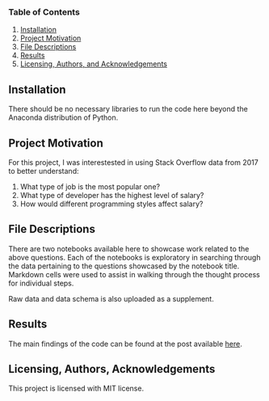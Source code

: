 
### Table of Contents

1. [Installation](#installation)
2. [Project Motivation](#motivation)
3. [File Descriptions](#files)
4. [Results](#results)
5. [Licensing, Authors, and Acknowledgements](#licensing)

## Installation <a name="installation"></a>

There should be no necessary libraries to run the code here beyond the Anaconda distribution of Python. 

## Project Motivation<a name="motivation"></a>

For this project, I was interestested in using Stack Overflow data from 2017 to better understand:

1. What type of job is the most popular one?
2. What type of developer has the highest level of salary?
3. How would different programming styles affect salary?


## File Descriptions <a name="files"></a>

There are two notebooks available here to showcase work related to the above questions. 
Each of the notebooks is exploratory in searching through the data pertaining to the questions showcased by the notebook title. 
Markdown cells were used to assist in walking through the thought process for individual steps. 

Raw data and data schema is also uploaded as a supplement.

## Results<a name="results"></a>

The main findings of the code can be found at the post available [here](https://medium.com/@chrrhyghy/data-analysis-result-for-stackoverflow-2017-data-8fc659ce2a38).

## Licensing, Authors, Acknowledgements<a name="licensing"></a>

This project is licensed with MIT license. 

